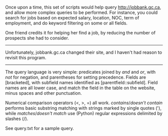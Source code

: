 Once upon a time, this set of scripts would help query http://jobbank.gc.ca, and allow more 
complex queries to be performed. For instance, you could search for jobs based on expected
salary, location, NOC, term of employment, and do keyword filtering on some or all fields.

One friend credits it for helping her find a job, by reducing the number of prospects she had to consider.

---

Unfortunately, jobbank.gc.ca changed their site, and I haven't had reason to revisit this program.

---

The query language is very simple: predicates joined by *and* and *or*, with *not* for negation, and parentheses for setting precedence. Fields are [bracketed], with subfield names identified as [parentfield::subfield]. Field names are all lower case, and match the field in the table on the website, minus spaces and other punctuation.

Numerical comparison operators (<, >, =) all work. *contains*/*doesn't contain* performs basic substring matching with strings marked by single quotes ('), while *matches*/*doesn't match* use (Python) regular expressions delimited by slashes (/).

See query.txt for a sample query.